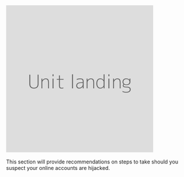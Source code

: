 ![](unit.png)

This section will provide recommendations on steps to take should you suspect your online accounts are hijacked.
